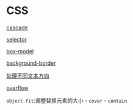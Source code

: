 # CSS

[cascade](./cascade.md)

[selector](./selector.md)

[box-model](./box-model.md)

[background-border](./background-border.md)

[处理不同文本方向](./write-mode.md)

[overflow](./overflow.md)


`object-fit`:调整替换元素的大小
    - `cover`
    - `contain`